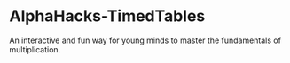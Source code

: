 # AlphaHacks-TimedTables
An interactive and fun way for young minds to master the fundamentals of multiplication.
